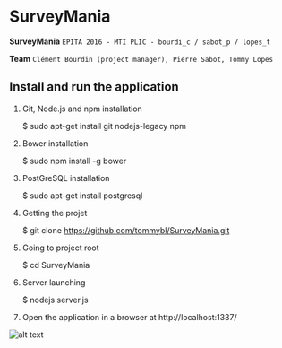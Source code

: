 # SurveyMania

**SurveyMania**  `EPITA 2016 - MTI PLIC - bourdi_c / sabot_p / lopes_t`

**Team**  `Clément Bourdin (project manager), Pierre Sabot, Tommy Lopes`

## Install and run the application

1) Git, Node.js and npm installation

    $ sudo apt-get install git nodejs-legacy npm
    
2) Bower installation

    $ sudo npm install -g bower
    
3) PostGreSQL installation

    $ sudo apt-get install postgresql
  
4) Getting the projet

    $ git clone https://github.com/tommybl/SurveyMania.git
  
5) Going to project root

    $ cd SurveyMania
  
6) Server launching

    $ nodejs server.js
  
7) Open the application in a browser at http://localhost:1337/



![alt text](https://github.com/tommybl/SurveyMania/blob/master/app/img/surveymania.png "SurveyMania")

